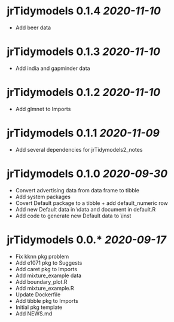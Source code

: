 # jrTidymodels 0.1.4 _2020-11-10_
  * Add beer data

# jrTidymodels 0.1.3 _2020-11-10_
  * Add india and gapminder data

# jrTidymodels 0.1.2 _2020-11-10_
  * Add glmnet to Imports

# jrTidymodels 0.1.1 _2020-11-09_
  * Add several dependencies for jrTidymodels2_notes

# jrTidymodels 0.1.0 _2020-09-30_
  * Convert advertising data from data frame to tibble
  * Add system packages
  * Covert Default package to a tibble + add default_numeric row
  * Add new Default data in \data and document in default.R
  * Add code to generate new Default data to \inst

# jrTidymodels 0.0.* _2020-09-17_ 
  * Fix kknn pkg problem
  * Add e1071 pkg to Suggests
  * Add caret pkg to Imports
  * Add mixture_example data
  * Add boundary_plot.R
  * Add mixture_example.R
  * Update Dockerfile
  * Add tibble pkg to Imports
  * Initial pkg template
  * Add NEWS.md
